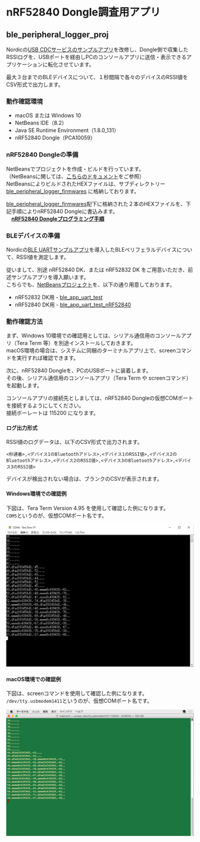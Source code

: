 # nRF52840 Dongle調査用アプリ

## ble_peripheral_logger_proj

Nordicの[USB CDCサービスのサンプルアプリ](https://infocenter.nordicsemi.com/index.jsp?topic=%2Fcom.nordic.infocenter.sdk5.v15.2.0%2Fusbd_cdc_acm_example.html&cp=4_0_0_4_5_50_3)を改修し、Dongle側で収集したRSSIログを、USBポートを経由しPCのコンソールアプリに送信・表示できるアプリケーションに転化させています。

最大３台までのBLEデバイスについて、１秒間隔で各々のデバイスのRSSI値をCSV形式で出力します。

### 動作確認環境

- macOS または Windows 10
- NetBeans IDE（8.2）
- Java SE Runtime Environment（1.8.0_131）
- nRF52840 Dongle（PCA10059）

### nRF52840 Dongleの準備

NetBeansでプロジェクトを作成・ビルドを行っています。<br>
（NetBeansに関しては、[こちらのドキュメント](../../../Development/nRF52840/NETBEANS.md)をご参照）<br>
NetBeansによりビルドされたHEXファイルは、サブディレクトリー [ble_peripheral_logger_firmwares](ble_peripheral_logger_firmwares) に格納しております。

[ble_peripheral_logger_firmwares](ble_peripheral_logger_firmwares)配下に格納された２本のHEXファイルを、下記手順によりnRF52840 Dongleに書込みます。<br>
　<b>[nRF52840 Dongleプログラミング手順](https://github.com/diverta/onecard-fido/blob/master/Development/nRF52840/NRFCONNECTINST.md)</b>

### BLEデバイスの準備

Nordicの[BLE UARTサンプルアプリ](https://infocenter.nordicsemi.com/topic/com.nordic.infocenter.sdk5.v15.2.0/ble_sdk_app_nus_eval.html?cp=4_0_0_4_1_2_24)を導入したBLEペリフェラルデバイスについて、RSSI値を測定します。

従いまして、別途 nRF52840 DK、または nRF52832 DK をご用意いただき、前述サンプルアプリを導入願います。<br>
こちらでも、[NetBeansプロジェクト](https://github.com/diverta/onecard-fido/tree/master/nRF5_SDK_v15.2.0/examples/ble_peripheral)を、以下の通り用意しております。
- nRF52832 DK用 - [ble_app_uart_test](https://github.com/diverta/onecard-fido/tree/master/nRF5_SDK_v15.2.0/examples/ble_peripheral/ble_app_uart_test)
- nRF52840 DK用 - [ble_app_uart_test_nRF52840](https://github.com/diverta/onecard-fido/tree/master/nRF5_SDK_v15.2.0/examples/ble_peripheral/ble_app_uart_test_nRF52840)

### 動作確認方法

まず、Windows 10環境での確認用としては、シリアル通信用のコンソールアプリ（Tera Term 等）を別途インストールしておきます。<br>
macOS環境の場合は、システムに同梱のターミナルアプリ上で、screenコマンドを実行すれば確認できます。

次に、nRF52840 Dongleを、PCのUSBポートに装着します。<br>
その後、シリアル通信用のコンソールアプリ（Tera Term や screenコマンド）を起動します。

コンソールアプリの接続先としましては、nRF52840 Dongleの仮想COMポートを接続するようにしてください。<br>
接続ボーレートは 115200 になります。

#### ログ出力形式

RSSI値のログデータは、以下のCSV形式で出力されます。<br>
```
<秒通番>,<デバイス1のBluetoothアドレス>,<デバイス1のRSSI値>,<デバイス2のBluetoothアドレス>,<デバイス2のRSSI値>,<デバイス3のBluetoothアドレス>,<デバイス3のRSSI値>
```
デバイスが検出されない場合は、ブランクのCSVが表示されます。

#### Windows環境での確認例

下図は、Tera Term Version 4.95 を使用して確認した例になります。<br>
`COM5`というのが、仮想COMポート名です。

<img src="assets/0001.png" width="640">

#### macOS環境での確認例
下図は、screenコマンドを使用して確認した例になります。<br>
`/dev/tty.usbmodem1411`というのが、仮想COMポート名です。

<img src="assets/0002.png" width="640">
